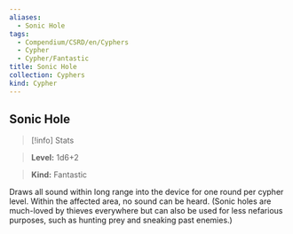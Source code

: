 ```yaml
---
aliases:
  - Sonic Hole
tags:
  - Compendium/CSRD/en/Cyphers
  - Cypher
  - Cypher/Fantastic
title: Sonic Hole
collection: Cyphers
kind: Cypher
---
```

## Sonic Hole    
>[!info] Stats    
> **Level:** 1d6+2    
> **Kind:** Fantastic  
    
Draws all sound within long range into the device for one round per cypher level. Within the affected area, no sound can be heard. (Sonic holes are much-loved by thieves everywhere but can also be used for less nefarious purposes, such as hunting prey and sneaking past enemies.)